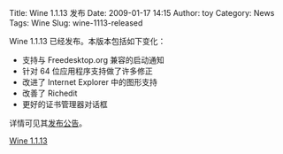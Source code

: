 Title: Wine 1.1.13 发布
Date: 2009-01-17 14:15
Author: toy
Category: News
Tags: Wine
Slug: wine-1113-released

Wine 1.1.13 已经发布。本版本包括如下变化：

-   支持与 Freedesktop.org 兼容的启动通知
-   针对 64 位应用程序支持做了许多修正
-   改进了 Internet Explorer 中的图形支持
-   改善了 Richedit
-   更好的证书管理器对话框

详情可见其[发布公告](http://www.winehq.org/?news=2009011601)。

[Wine
1.1.13](http://prdownloads.sourceforge.net/wine/wine-1.1.13.tar.bz2)
